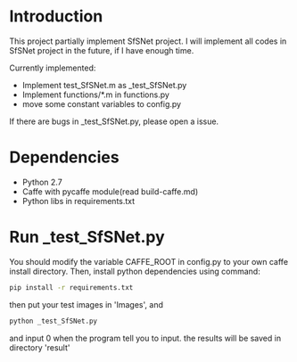 # Introduction
This project partially implement SfSNet project. 
I will implement all codes in SfSNet project in the future,
if I have enough time.

Currently implemented:
* Implement test_SfSNet.m as _test_SfSNet.py
* Implement functions/*.m in functions.py
* move some constant variables to config.py 

If there are bugs in _test_SfSNet.py, please open a issue.

# Dependencies
* Python 2.7
* Caffe with pycaffe module(read build-caffe.md)
* Python libs in requirements.txt

# Run _test_SfSNet.py

You should modify the variable CAFFE_ROOT in config.py 
to your own caffe install directory. Then, install python
dependencies using command:
```bash
pip install -r requirements.txt
```
then put your test images in 'Images', and 
```bash
python _test_SfSNet.py
```
and input 0 when the program tell you to input. the results
will be saved in directory 'result' 
